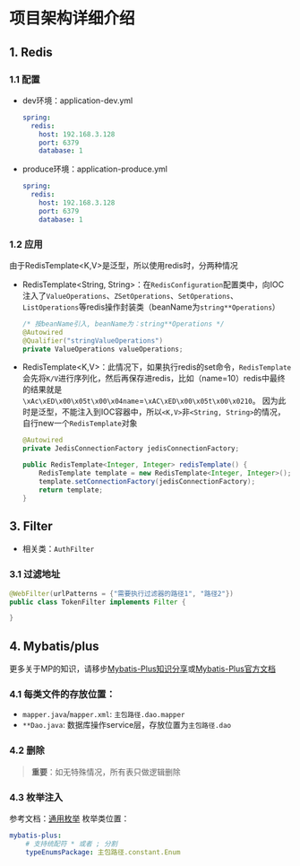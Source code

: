 # 项目架构详细介绍
## 1. Redis
### 1.1 配置
* dev环境：application-dev.yml
  ```yml
  spring:
    redis:
      host: 192.168.3.128
      port: 6379
      database: 1
  ```
* produce环境：application-produce.yml
  ```yml
  spring:
    redis:
      host: 192.168.3.128
      port: 6379
      database: 1
  ```

### 1.2 应用
由于RedisTemplate<K,V>是泛型，所以使用redis时，分两种情况
  * RedisTemplate<String, String>：在`RedisConfiguration`配置类中，向IOC注入了`ValueOperations`、`ZSetOperations`、`SetOperations`、`ListOperations`等redis操作封装类（beanName为`string**Operations`）
    ```java
    /* 按beanName引入, beanName为：string**Operations */
    @Autowired
    @Qualifier("stringValueOperations")
    private ValueOperations valueOperations;
    ```
  * RedisTemplate<K,V>：此情况下，如果执行redis的set命令，`RedisTemplate`会先将`K/V`进行序列化，然后再保存进redis，比如（name=10）redis中最终的结果就是`\xAc\xED\x00\x05t\x00\x04name`=`\xAC\xED\x00\x05t\x00\x0210`。
  因为此时是泛型，不能注入到IOC容器中，所以`<K,V>`非`<String, String>`的情况，自行new一个`RedisTemplate`对象
    ```java
    @Autowired
    private JedisConnectionFactory jedisConnectionFactory;

    public RedisTemplate<Integer, Integer> redisTemplate() {
        RedisTemplate template = new RedisTemplate<Integer, Integer>();
        template.setConnectionFactory(jedisConnectionFactory);
        return template;
    }
    ```

## 3. Filter
* 相关类：`AuthFilter`
### 3.1 过滤地址
```java
@WebFilter(urlPatterns = {"需要执行过滤器的路径1", "路径2"})
public class TokenFilter implements Filter {

}
```


## 4. Mybatis/plus
更多关于MP的知识，请移步[Mybatis-Plus知识分享][]或[Mybatis-Plus官方文档][]
### 4.1 每类文件的存放位置：
* `mapper.java`/`mapper.xml`: `主包路径.dao.mapper`
* `**Dao.java`: 数据库操作service层，存放位置为`主包路径.dao`

### 4.2 删除
> **重要**：如无特殊情况，所有表只做逻辑删除

### 4.3 枚举注入
参考文档：[通用枚举][]
枚举类位置：
```yaml
mybatis-plus:
    # 支持统配符 * 或者 ; 分割
    typeEnumsPackage: 主包路径.constant.Enum
```





















[Mybatis-Plus知识分享]: http://confluence.admin.bluemoon.com.cn/display/SCM/Mybatis-plus
[Mybatis-Plus官方文档]: https://baomidou.gitee.io/mybatis-plus-doc/#/quick-start
[通用枚举]: https://mp.baomidou.com/guide/enum.html#通用枚举
